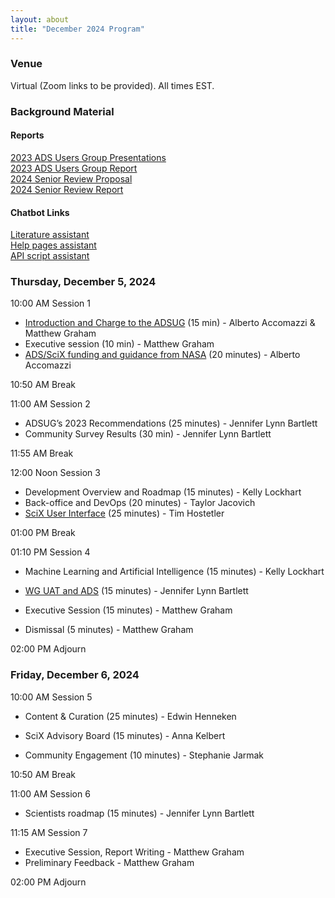 ```yaml
---
layout: about
title: "December 2024 Program"
---
```

<base target="_blank">

### Venue
Virtual (Zoom links to be provided). All times EST.

### Background Material

#### Reports   
[2023 ADS Users Group Presentations](https://ui.adsabs.harvard.edu/about/adsug/past_meetings/2023-11-16-202311-program.html)  
[2023 ADS Users Group Report](https://ads.harvard.edu/adsug/2023/ADSUGReport2023.pdf)  
[2024 Senior Review Proposal](https://ads.harvard.edu/adsug/2024/SciX_SR2024_Submitted.pdf)   
[2024 Senior Review Report](https://ads.harvard.edu/adsug/2024/AAR24-0002+ADS_Accomazzi_FinalEval.pdf) 

#### Chatbot Links    
[Literature assistant](https://chatgpt.com/g/g-673166051bec8190be6b0454fbdf5aef-scix-chat-assistant)  
[Help pages assistant](https://chatgpt.com/g/g-eB6GcoxPu-ads-help-pages)  
[API script assistant](https://chatgpt.com/g/g-j6N0Wpd0M-ads-api-code-generator)  

### Thursday, December 5, 2024
10:00 AM Session 1
- [Introduction and Charge to the ADSUG](https://ads.harvard.edu/adsug/2024/01-01-ADSUG_2024_Introduction.pdf) (15 min) - Alberto Accomazzi & Matthew Graham
- Executive session (10 min) - Matthew Graham
- [ADS/SciX funding and guidance from NASA](https://ads.harvard.edu/adsug/2024/01-03-ADS_SciX_Funding_and_Charge.pdf) (20 minutes) - Alberto Accomazzi

10:50 AM Break

11:00 AM Session 2

- ADSUG’s 2023 Recommendations (25 minutes) - Jennifer Lynn Bartlett
- Community Survey Results (30 min) - Jennifer Lynn Bartlett

11:55 AM Break

12:00 Noon Session 3 

- Development Overview and Roadmap (15 minutes) - Kelly Lockhart
- Back-office and DevOps  (20 minutes) - Taylor Jacovich
- [SciX User Interface](https://ads.harvard.edu/adsug/2024/03-03-User_Interface_Report-ADSUG-2024.pdf) (25 minutes) - Tim Hostetler

01:00 PM Break

01:10 PM Session 4

- Machine Learning and Artificial Intelligence (15 minutes) - Kelly Lockhart

- [WG UAT and ADS](https://ads.harvard.edu/adsug/2024/04-02-WGUATandADS-ADSUG-2024.pdf) (15 minutes) - Jennifer Lynn Bartlett

- Executive Session (15 minutes) - Matthew Graham
- Dismissal (5 minutes) - Matthew Graham 
	
02:00 PM Adjourn

### Friday, December 6, 2024
10:00 AM Session 5

- Content & Curation (25 minutes) - Edwin Henneken

- SciX Advisory Board (15 minutes) - Anna Kelbert

- Community Engagement (10 minutes) - Stephanie Jarmak

10:50 AM Break

11:00 AM Session 6

- Scientists roadmap (15 minutes) - Jennifer Lynn Bartlett

11:15 AM Session 7

- Executive Session, Report Writing - Matthew Graham
- Preliminary Feedback - Matthew Graham
		
02:00 PM Adjourn 
